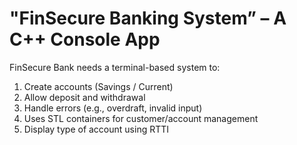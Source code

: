 # "FinSecure Banking System” – A C++ Console App

FinSecure Bank needs a terminal-based system to:

1. Create accounts (Savings / Current)
2. Allow deposit and withdrawal
3. Handle errors (e.g., overdraft, invalid input)
4. Uses STL containers for customer/account management
5. Display type of account using RTTI
